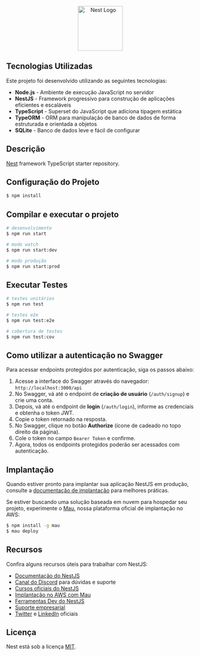 <p align="center">
  <a href="http://nestjs.com/" target="blank"><img src="https://nestjs.com/img/logo-small.svg" width="120" alt="Nest Logo" /></a>
</p>

## Tecnologias Utilizadas

Este projeto foi desenvolvido utilizando as seguintes tecnologias:

- **Node.js** - Ambiente de execução JavaScript no servidor
- **NestJS** - Framework progressivo para construção de aplicações eficientes e escaláveis
- **TypeScript** - Superset do JavaScript que adiciona tipagem estática
- **TypeORM** - ORM para manipulação de banco de dados de forma estruturada e orientada a objetos
- **SQLite** - Banco de dados leve e fácil de configurar

## Descrição

[Nest](https://github.com/nestjs/nest) framework TypeScript starter repository.

## Configuração do Projeto

```bash
$ npm install
```

## Compilar e executar o projeto

```bash
# desenvolvimento
$ npm run start

# modo watch
$ npm run start:dev

# modo produção
$ npm run start:prod
```

## Executar Testes

```bash
# testes unitários
$ npm run test

# testes e2e
$ npm run test:e2e

# cobertura de testes
$ npm run test:cov
```

## Como utilizar a autenticação no Swagger

Para acessar endpoints protegidos por autenticação, siga os passos abaixo:

1. Acesse a interface do Swagger através do navegador: `http://localhost:3000/api`
2. No Swagger, vá até o endpoint de **criação de usuário** (`/auth/signup`) e crie uma conta.
3. Depois, vá até o endpoint de **login** (`/auth/login`), informe as credenciais e obtenha o token JWT.
4. Copie o token retornado na resposta.
5. No Swagger, clique no botão **Authorize** (ícone de cadeado no topo direito da página).
6. Cole o token no campo `Bearer Token` e confirme.
7. Agora, todos os endpoints protegidos poderão ser acessados com autenticação.

## Implantação

Quando estiver pronto para implantar sua aplicação NestJS em produção, consulte a [documentação de implantação](https://docs.nestjs.com/deployment) para melhores práticas.

Se estiver buscando uma solução baseada em nuvem para hospedar seu projeto, experimente o [Mau](https://mau.nestjs.com), nossa plataforma oficial de implantação no AWS:

```bash
$ npm install -g mau
$ mau deploy
```

## Recursos

Confira alguns recursos úteis para trabalhar com NestJS:

- [Documentação do NestJS](https://docs.nestjs.com)
- [Canal do Discord](https://discord.gg/G7Qnnhy) para dúvidas e suporte
- [Cursos oficiais do NestJS](https://courses.nestjs.com/)
- [Implantação no AWS com Mau](https://mau.nestjs.com)
- [Ferramentas Dev do NestJS](https://devtools.nestjs.com)
- [Suporte empresarial](https://enterprise.nestjs.com)
- [Twitter](https://x.com/nestframework) e [LinkedIn](https://linkedin.com/company/nestjs) oficiais

## Licença

Nest está sob a licença [MIT](https://github.com/nestjs/nest/blob/master/LICENSE).

